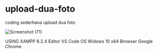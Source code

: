 # upload-dua-foto
coding sederhana upload dua foto


![Screenshot (71)](https://github.com/achmadiqsan/upload-dua-foto/assets/57186921/1cb1fc54-d776-4822-81dd-27778928bfdd)

USING XAMPP 8.2.4
Editor VS Code
OS Widows 10 x64
Browser Google Chrome

